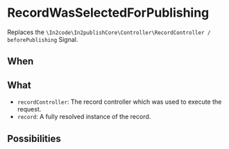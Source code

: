 # RecordWasSelectedForPublishing

Replaces the `\In2code\In2publishCore\Controller\RecordController / beforePublishing` Signal.


## When


## What
* `recordController`: The record controller which was used to execute the request.
* `record`: A fully resolved instance of the record.

## Possibilities
